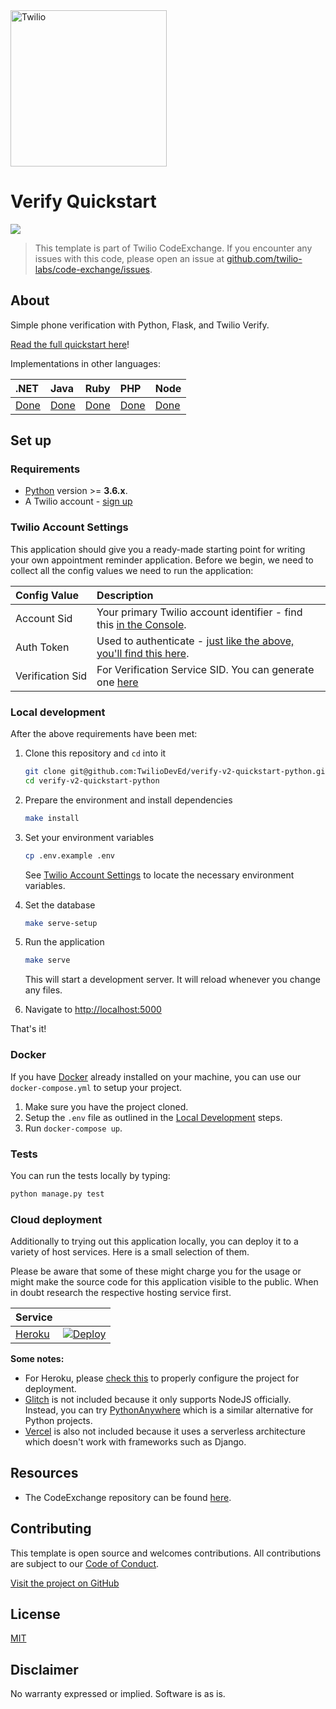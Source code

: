 <a  href="https://www.twilio.com">
<img  src="https://static0.twilio.com/marketing/bundles/marketing/img/logos/wordmark-red.svg"  alt="Twilio"  width="250"  />
</a>

# Verify Quickstart

![](https://github.com/TwilioDevEd/verify-v2-quickstart-python/workflows/Flask/badge.svg)

> This template is part of Twilio CodeExchange. If you encounter any issues with this code, please open an issue at [github.com/twilio-labs/code-exchange/issues](https://github.com/twilio-labs/code-exchange/issues).

## About

Simple phone verification with Python, Flask, and Twilio Verify.

[Read the full quickstart here](https://www.twilio.com/docs/verify/api-beta/quickstarts/python-flask)!

Implementations in other languages:

| .NET | Java | Ruby | PHP | Node |
| :--- | :--- | :----- | :-- | :--- |
| [Done](https://github.com/TwilioDevEd/verify-v2-quickstart-csharp) | [Done](https://github.com/TwilioDevEd/verify-v2-quickstart-java)  | [Done](https://github.com/TwilioDevEd/verify-v2-quickstart-rails)    | [Done](https://github.com/TwilioDevEd/verify-v2-quickstart-php) | [Done](https://github.com/TwilioDevEd/verify-v2-quickstart-node)  |

<!--
### How it works

**TODO: Describe how it works**
-->

## Set up

### Requirements

- [Python](https://www.python.org/downloads) version >= **3.6.x**.
- A Twilio account - [sign up](https://www.twilio.com/try-twilio)

### Twilio Account Settings

This application should give you a ready-made starting point for writing your
own appointment reminder application. Before we begin, we need to collect
all the config values we need to run the application:

| Config&nbsp;Value | Description                                                                                                                                                  |
| :---------------- | :----------------------------------------------------------------------------------------------------------------------------------------------------------- |
| Account&nbsp;Sid  | Your primary Twilio account identifier - find this [in the Console](https://www.twilio.com/console).                                                         |
| Auth&nbsp;Token   | Used to authenticate - [just like the above, you'll find this here](https://www.twilio.com/console).                                                         |
| Verification&nbsp;Sid |  For Verification Service SID. You can generate one [here](https://www.twilio.com/console/verify/services) |

### Local development

After the above requirements have been met:

1. Clone this repository and `cd` into it

   ```bash
   git clone git@github.com:TwilioDevEd/verify-v2-quickstart-python.git
   cd verify-v2-quickstart-python
   ```

2. Prepare the environment and install dependencies

   ```bash
   make install
   ```

3. Set your environment variables

   ```bash
   cp .env.example .env
   ```

   See [Twilio Account Settings](#twilio-account-settings) to locate the necessary environment variables.

4. Set the database

   ```bash
   make serve-setup
   ```

5. Run the application

   ```bash
   make serve
   ```

   This will start a development server. It will reload whenever you change any files.

6. Navigate to [http://localhost:5000](http://localhost:5000)

That's it!

### Docker

If you have [Docker](https://www.docker.com/) already installed on your machine, you can use our `docker-compose.yml` to setup your project.

1. Make sure you have the project cloned.
2. Setup the `.env` file as outlined in the [Local Development](#local-development) steps.
3. Run `docker-compose up`.

### Tests

You can run the tests locally by typing:

```bash
python manage.py test
```

### Cloud deployment

Additionally to trying out this application locally, you can deploy it to a variety of host services. Here is a small selection of them.

Please be aware that some of these might charge you for the usage or might make the source code for this application visible to the public. When in doubt research the respective hosting service first.

| Service                           |                                                                                                                                                                |
| :-------------------------------- | :------------------------------------------------------------------------------------------------------------------------------------------------------------- |
| [Heroku](https://www.heroku.com/) | [![Deploy](https://www.herokucdn.com/deploy/button.svg)](https://heroku.com/deploy?template=https://github.com/TwilioDevEd/verify-v2-quickstart-python/tree/master) |

**Some notes:**

- For Heroku, please [check this](https://devcenter.heroku.com/articles/django-app-configuration) to properly configure the project for deployment.
- [Glitch](https://glitch.com/) is not included because it only supports NodeJS officially. Instead, you can try [PythonAnywhere](https://help.pythonanywhere.com/pages/DeployExistingDjangoProject/) which is a similar alternative for Python projects.
- [Vercel](https://vercel.com/) is also not included because it uses a serverless architecture which doesn't work with frameworks such as Django.

## Resources

- The CodeExchange repository can be found [here](https://github.com/twilio-labs/code-exchange/).

## Contributing

This template is open source and welcomes contributions. All contributions are subject to our [Code of Conduct](https://github.com/twilio-labs/.github/blob/master/CODE_OF_CONDUCT.md).

[Visit the project on GitHub](https://github.com/twilio-labs/sample-template-django)

## License

[MIT](http://www.opensource.org/licenses/mit-license.html)

## Disclaimer

No warranty expressed or implied. Software is as is.

[twilio]: https://www.twilio.com

